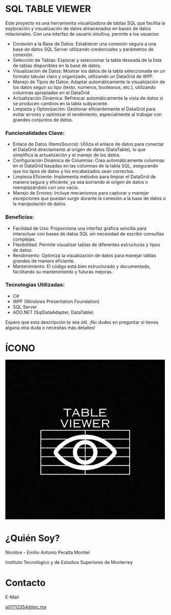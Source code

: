 # SQL TABLE VIEWER

Este proyecto es una herramienta visualizadora de tablas SQL que facilita la exploración y visualización de datos almacenados en bases de datos relacionales. Con una interfaz de usuario intuitiva, permite a los usuarios:

- Conexión a la Base de Datos: Establecer una conexión segura a una base de datos SQL Server utilizando credenciales y parámetros de conexión.
- Selección de Tablas: Explorar y seleccionar la tabla deseada de la lista de tablas disponibles en la base de datos.
- Visualización de Datos: Mostrar los datos de la tabla seleccionada en un formato tabular claro y organizado, utilizando un DataGrid de WPF.
- Manejo de Tipos de Datos: Adaptar automáticamente la visualización de los datos según su tipo (texto, números, booleanos, etc.), utilizando columnas apropiadas en el DataGrid.
- Actualización Dinámica: Refrescar automáticamente la vista de datos si se producen cambios en la tabla subyacente.
- Limpieza y Optimización: Gestionar eficientemente el DataGrid para evitar errores y optimizar el rendimiento, especialmente al trabajar con grandes conjuntos de datos.

### Funcionalidades Clave:

- Enlace de Datos (ItemsSource): Utiliza el enlace de datos para conectar el DataGrid directamente al origen de datos (DataTable), lo que simplifica la actualización y el manejo de los datos.
- Configuración Dinámica de Columnas: Crea automáticamente columnas en el DataGrid basadas en las columnas de la tabla SQL, asegurando que los tipos de datos y los encabezados sean correctos.
- Limpieza Eficiente: Implementa métodos para limpiar el DataGrid de manera segura y eficiente, ya sea borrando el origen de datos o reemplazándolo con uno vacío.
- Manejo de Errores: Incluye mecanismos para capturar y manejar excepciones que puedan surgir durante la conexión a la base de datos o la manipulación de datos.

### Beneficios:

* Facilidad de Uso: Proporciona una interfaz gráfica sencilla para interactuar con bases de datos SQL sin necesidad de escribir consultas complejas.
* Flexibilidad: Permite visualizar tablas de diferentes estructuras y tipos de datos.
* Rendimiento: Optimiza la visualización de datos para manejar tablas grandes de manera eficiente.
* Mantenimiento: El código está bien estructurado y documentado, facilitando su mantenimiento y futuras mejoras.

### Tecnologías Utilizadas:

* C#
* WPF (Windows Presentation Foundation)
* SQL Server
* ADO.NET (SqlDataAdapter, DataTable)


Espero que esta descripción te sea útil. ¡No dudes en preguntar si tienes alguna otra duda o necesitas más detalles!


# ÍCONO

![](SqlTableViewer/1.png)

 
# ¿Quién Soy?

Nombre - Emilio Antonio Peralta Montiel

Instituto Tecnológico y de Estudios Superiores de Monterrey

# Contacto

E-Mail 

a01712354@tec.mx
